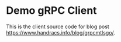 # Demo gRPC Client
This is the client source code for blog post <https://www.handracs.info/blog/grpcmtlsgo/>.
